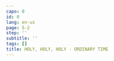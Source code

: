 ```yaml
---
capo: 0
id: 0
lang: en-us
page: 5-2
step: ''
subtitle: ''
tags: []
title: HOLY, HOLY, HOLY - ORDINARY TIME
---
```

